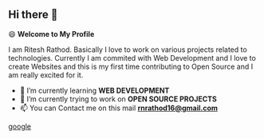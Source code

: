 ## Hi there 👋
:smile: **Welcome to My Profile**

I am Ritesh Rathod. Basically I love to work on various projects related to technologies. Currently I am commited with Web Development and I love to create Websites and this is my first time contributing to Open Source and I am really excited for it.

- 🌱 I’m currently learning **WEB DEVELOPMENT**
- 🔭 I’m currently trying to work on **OPEN SOURCE PROJECTS**
- 📫 You can Contact me on this mail **rnrathod16@gmail.com**

<a href="www.google.com" target="_blank">google</a>

<!--
**rnrathod16/rnrathod16** is a ✨ _special_ ✨ repository because its `README.md` (this file) appears on your GitHub profile.

Here are some ideas to get you started:

- 🔭 I’m currently working on ...
- 🌱 I’m currently learning ...
- 👯 I’m looking to collaborate on ...
- 🤔 I’m looking for help with ...
- 💬 Ask me about ...
- 📫 How to reach me: ...
- 😄 Pronouns: ...
- ⚡ Fun fact: ...
-->
